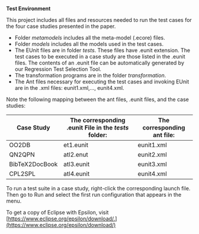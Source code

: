**Test Environment**

This project includes all files and resources needed to run the test cases for the four case studies presented in the paper.

- Folder _metamodels_ includes all the meta-model (.ecore) files.
- Folder _models_ includes all the models used in the test cases.
- The EUnit files are in folder _tests_. These files have .eunit extension. The test cases to be executed in a case study are those listed in the .eunit files. The contents of an .eunit file can be automatically generated by our Regression Test Selection Tool.
- The transformation programs are in the folder _transformation_.
- The Ant files necessary for executing the test cases and invoking EUnit are in the .xml files: eunit1.xml,…, eunit4.xml.

Note the following mapping between the ant files, .eunit files, and the case studies:

| Case Study | The corresponding .eunit File in the _tests_ folder: | The corresponding ant file: |
| --- | --- | --- |
| OO2DB | et1.eunit | eunit1.xml |
| QN2QPN | atl2.enut | eunit2.xml |
| BibTeX2DocBook | atl3.eunit | eunit3.xml |
| CPL2SPL | atl4.eunit | eunit4.xml |

To run a test suite in a case study, right-click the corresponding launch file. Then go to Run and select the first run configuration that appears in the menu.

To get a copy of Eclipse with Epsilon, visit [https://www.eclipse.org/epsilon/download/.](https://www.eclipse.org/epsilon/download/)
